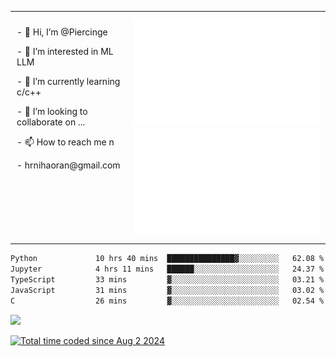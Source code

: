 <html>
    <table style="margin-left: auto; margin-right: auto; border-collapse: collapse; border: 0;">
        <tr>
            <td style="padding: 10px; vertical-align: top;">
                <p>- 👋 Hi, I’m @Piercinge</p>
                <p>- 👀 I’m interested in ML LLM</p>
                <p>- 🌱 I’m currently learning c/c++</p>
                <p>- 💞️ I’m looking to collaborate on ...</p>
                <p>- 📫 How to reach me n</p>
                <p>- hrnihaoran@gmail.com</p>
            </td>
            <td style="padding: 10px; vertical-align: top;">
                <img src="https://raw.githubusercontent.com/Piercinge/github-stats/master/generated/overview.svg#gh-dark-mode-only" class="dark-mode-only" alt="GitHub Stats Dark Mode">
                <img src="https://raw.githubusercontent.com/Piercinge/github-stats/master/generated/overview.svg#gh-light-mode-only" class="light-mode-only" alt="GitHub Stats Light Mode">
            </td>
        </tr>
    </table>
</html>

<!--START_SECTION:waka-->

```txt
Python             10 hrs 40 mins  ███████████████▓░░░░░░░░░   62.08 %
Jupyter            4 hrs 11 mins   ██████░░░░░░░░░░░░░░░░░░░   24.37 %
TypeScript         33 mins         ▓░░░░░░░░░░░░░░░░░░░░░░░░   03.21 %
JavaScript         31 mins         ▓░░░░░░░░░░░░░░░░░░░░░░░░   03.02 %
C                  26 mins         ▓░░░░░░░░░░░░░░░░░░░░░░░░   02.54 %
```

<!--END_SECTION:waka-->

<a href="https://wakatime.com"><img src="https://wakatime.com/share/@haoran_ni/48d32ab7-16dd-4d92-9eeb-ae9d66413442.png" /></a>

<a href="https://wakatime.com/@2e7a1580-9a6c-4340-8b70-5b56364a5d8c"><img src="https://wakatime.com/badge/user/2e7a1580-9a6c-4340-8b70-5b56364a5d8c.svg" alt="Total time coded since Aug 2 2024" /></a>
